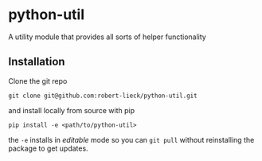 # python-util
A utility module that provides all sorts of helper functionality

## Installation

Clone the git repo

```git clone git@github.com:robert-lieck/python-util.git```

and install locally from source with pip

```pip install -e <path/to/python-util>```

the `-e` installs in _editable_ mode so you can `git pull` without reinstalling the package to get updates.

